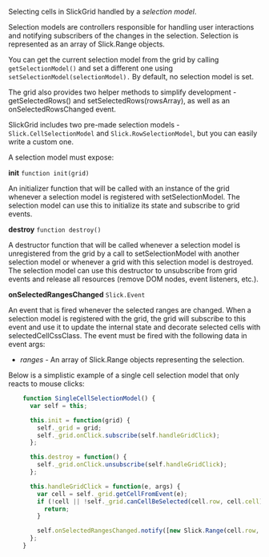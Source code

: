 Selecting cells in SlickGrid handled by a *selection model*.

Selection models are controllers responsible for handling user interactions and notifying subscribers of the changes in the selection.
Selection is represented as an array of Slick.Range objects.  

You can get the current selection model from the grid by calling `getSelectionModel()` and set a different one using `setSelectionModel(selectionModel).`  By default, no selection model is set.

The grid also provides two helper methods to simplify development - getSelectedRows() and setSelectedRows(rowsArray), as well as an onSelectedRowsChanged event.

SlickGrid includes two pre-made selection models - `Slick.CellSelectionModel` and `Slick.RowSelectionModel`, but you can easily write a custom one. 

A selection model must expose:

**init**
`function init(grid)`

An initializer function that will be called with an instance of the grid whenever a selection model is registered with setSelectionModel.
The selection model can use this to initialize its state and subscribe to grid events.

**destroy**
`function destroy()`

A destructor function that will be called whenever a selection model is unregistered from the grid by a call to setSelectionModel with another selection model or whenever a grid with this selection model is destroyed.
The selection model can use this destructor to unsubscribe from grid events and release all resources (remove DOM nodes, event listeners, etc.).

**onSelectedRangesChanged**
`Slick.Event`

An event that is fired whenever the selected ranges are changed.
When a selection model is registered with the grid, the grid will subscribe to this event and use it to update the internal state and decorate selected cells with selectedCellCssClass.
The event must be fired with the following data in event args:
* _ranges_     -    An array of Slick.Range objects representing the selection.



Below is a simplistic example of a single cell selection model that only reacts to mouse clicks:

```javascript
    function SingleCellSelectionModel() {
      var self = this;

      this.init = function(grid) {
        self._grid = grid;
        self._grid.onClick.subscribe(self.handleGridClick);
      };

      this.destroy = function() {
        self._grid.onClick.unsubscribe(self.handleGridClick);
      };

      this.handleGridClick = function(e, args) {
        var cell = self._grid.getCellFromEvent(e);
        if (!cell || !self._grid.canCellBeSelected(cell.row, cell.cell)) {
          return;
        }

        self.onSelectedRangesChanged.notify([new Slick.Range(cell.row, cell.cell, cell.row, cell.cell)]);
      };
    }
```